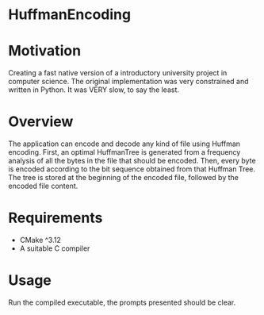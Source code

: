 # HuffmanEncoding

# Motivation
Creating a fast native version of a introductory university project in computer science.
The original implementation was very constrained and written in Python. It was VERY slow,
to say the least.


# Overview
The application can encode and decode any kind of file using Huffman encoding. First,
an optimal HuffmanTree is generated from a frequency analysis of all the bytes in the
file that should be encoded. Then, every byte is encoded according to the bit sequence
obtained from that Huffman Tree. The tree is stored at the beginning of the encoded file,
followed by the encoded file content.


# Requirements
- CMake ^3.12
- A suitable C compiler


# Usage
Run the compiled executable, the prompts presented should be clear.
